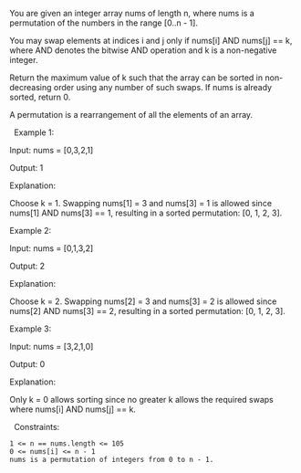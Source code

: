 You are given an integer array nums of length n, where nums is a permutation of the numbers in the range [0..n - 1].

You may swap elements at indices i and j only if nums[i] AND nums[j] == k, where AND denotes the bitwise AND operation and k is a non-negative integer.

Return the maximum value of k such that the array can be sorted in non-decreasing order using any number of such swaps. If nums is already sorted, return 0.

A permutation is a rearrangement of all the elements of an array.

 
Example 1:


Input: nums = [0,3,2,1]

Output: 1

Explanation:

Choose k = 1. Swapping nums[1] = 3 and nums[3] = 1 is allowed since nums[1] AND nums[3] == 1, resulting in a sorted permutation: [0, 1, 2, 3].


Example 2:


Input: nums = [0,1,3,2]

Output: 2

Explanation:

Choose k = 2. Swapping nums[2] = 3 and nums[3] = 2 is allowed since nums[2] AND nums[3] == 2, resulting in a sorted permutation: [0, 1, 2, 3].


Example 3:


Input: nums = [3,2,1,0]

Output: 0

Explanation:

Only k = 0 allows sorting since no greater k allows the required swaps where nums[i] AND nums[j] == k.


 
Constraints:


	1 <= n == nums.length <= 105
	0 <= nums[i] <= n - 1
	nums is a permutation of integers from 0 to n - 1.

